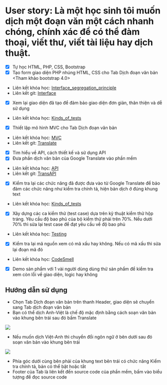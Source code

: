 # User story: Là một học sinh tôi muốn dịch một đoạn văn một cách nhanh chóng, chính xác để có thể đàm thoại, viết thư, viết tài liệu hay dịch thuật.
- [x] Tự học HTML, PHP, CSS, Bootstrap
- [x] Tạo form giao diện PHP nhúng HTML, CSS cho Tab Dịch đoạn văn bản <Tham khảo bootstrap 4.0>
* Liên kết khóa học: [Interface_segregation_principle](https://docs.google.com/document/d/1a4i_31R8WBUAnF91syr1FwBpKoAiTY6rEJt1xWjb74M/edit#heading=h.t50jyopjk04o/Interface_segregation_principle)
* Liên kết git: [Interface](https://github.com/ThaoIE3/INT2208-7-2019/commit/8b5c530ed1121ad11b65b4250c6cb469b4f59e9a#diff-0be975eaee22a8e2e2e98ba9d680c127/Interface)
- [x] Xem lại giao diện đã tạo để đảm bảo giao diện đơn giản, thân thiện và dễ sử dụng
* Liên kết khóa học: [Kinds_of_tests](https://docs.google.com/document/d/1a4i_31R8WBUAnF91syr1FwBpKoAiTY6rEJt1xWjb74M/edit#heading=h.e3sa5k1h7i5n/Kinds_of_tests)
- [x] Thiết lập mô hình MVC cho Tab Dịch đoạn văn bản
* Liên kết khóa học: [MVC](https://docs.google.com/document/d/1a4i_31R8WBUAnF91syr1FwBpKoAiTY6rEJt1xWjb74M/edit#heading=h.kehlqoeo6d9r/MVC)
* Liên kết git: [Translate](http:github.com/ThaoIE3/INT2208-7-2019/tree/master/nhom-19/DictionaryWeb/translate.php/Translate)
- [x] Tìm hiểu về API, cách thiết kế và sử dụng API
- [x] Đưa phần dịch văn bản của Google Translate vào phần mềm
* Liên kết khóa học: [API](https://docs.google.com/document/d/1a4i_31R8WBUAnF91syr1FwBpKoAiTY6rEJt1xWjb74M/edit#heading=h.nzr0nabmnmj3/API)
* Liên kết git: [TransAPI](https://github.com/ThaoIE3/INT2208-7-2019/tree/master/nhom-19/DictionaryWeb/TransAPI/TransAPI)
- [x] Kiểm tra lại các chức năng đã được đưa vào từ Google Translate để bảo đảm các chức năng như kiểm tra chính tả, hiện bản dịch ở đúng khung text
* Liên kết khóa học: [Kinds_of_tests](http://https://docs.google.com/document/d/1a4i_31R8WBUAnF91syr1FwBpKoAiTY6rEJt1xWjb74M/edit#heading=h.e3sa5k1h7i5n/Kinds_of_tests)
- [x] Xây dựng các ca kiểm thử (test case) dựa trên kỹ thuật kiểm thử hộp tráng. Yêu cầu độ bao phủ của bộ kiểm thử phải trên 70%. Nếu dưới 70% thì sửa lại test case để đạt yêu cầu về độ bao phủ
* Liên kết khóa học: [Testing](https://docs.google.com/document/d/1a4i_31R8WBUAnF91syr1FwBpKoAiTY6rEJt1xWjb74M/edit#heading=h.ryzy80x4sqk1/Testing)
- [x] Kiểm tra lại mã nguồn xem có mã xấu hay không. Nếu có mã xấu thì sửa lại đoạn mã đó
* Liên kết khóa học: [CodeSmell](https://docs.google.com/document/d/1a4i_31R8WBUAnF91syr1FwBpKoAiTY6rEJt1xWjb74M/edit#heading=h.x5jzfha6cshw/CodeSmell)
- [x] Demo sản phẩm với 1 vài người dùng dùng thử sản phẩm để kiểm tra xem còn lỗi về giao diện, logic hay không

## Hướng dẫn sử dụng
* Chọn Tab Dịch đoạn văn bản trên thanh Header, giao diện sẽ chuyển sang Tab dịch đoạn văn bản
* Bạn có thể dịch Anh-Việt là chế độ mặc định bằng cách soạn văn bản vào khung bên trái sau đó bấm Translate
<img src="https://i.imgur.com/u0Njxm4.png">

* Nếu muốn dịch Việt-Anh thì chuyển đổi ngôn ngữ ở bên dưới sau đó soạn văn bản vào khung bên trái

<img src="https://i.imgur.com/mPiRjFN.png">

* Phía góc dưới cùng bên phải của khung text bên trái có chức năng Kiểm tra chính tả, bản có thể bật hoặc tắt
* Footer của Tab là liên kết đến source code của phần mềm, bấm vào biểu tượng để đọc source code
